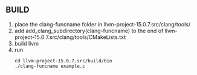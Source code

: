 ## BUILD

1. place the clang-funcname folder in llvm-project-15.0.7.src/clang/tools/
2. add add_clang_subdirectory(clang-funcname) to the end of llvm-project-15.0.7.src/clang/tools/CMakeLists.txt
3. build llvm
4. run
    ```
    cd llvm-project-15.0.7.src/build/bin
    ./clang-funcname example.c
    ```